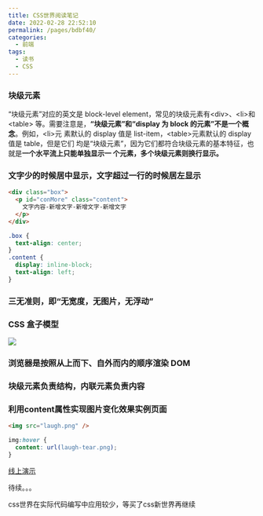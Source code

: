 ```yaml
---
title: CSS世界阅读笔记
date: 2022-02-28 22:52:10
permalink: /pages/bdbf40/
categories:
  - 前端
tags:
  - 读书
  - CSS
---
```


### 块级元素

“块级元素”对应的英文是 block-level element，常见的块级元素有\<div>、\<li>和\<table> 等。需要注意是，**“块级元素”和“display 为 block 的元素”不是一个概念**。例如，\<li>元 素默认的 display 值是 list-item，\<table>元素默认的 display 值是 table，但是它们 均是“块级元素”，因为它们都符合块级元素的基本特征，也就是**一个水平流上只能单独显示一 个元素，多个块级元素则换行显示。**

### 文字少的时候居中显示，文字超过一行的时候居左显示

```html
<div class="box">
  <p id="conMore" class="content">
    文字内容-新增文字-新增文字-新增文字
  </p>
</div>
```

```css
.box {
  text-align: center;
}
.content {
  display: inline-block;
  text-align: left;
}
```

### 三无准则，即“无宽度，无图片，无浮动”

### CSS 盒子模型

![](https://gcy-1306312261.cos.ap-chengdu.myqcloud.com/blog/20220301181353.png)

### 浏览器是按照从上而下、自外而内的顺序渲染 DOM

### 块级元素负责结构，内联元素负责内容

### 利用content属性实现图片变化效果实例页面

```html
<img src="laugh.png" />
```

```css
img:hover {
  content: url(laugh-tear.png);
}
```

[线上演示](https://demo.cssworld.cn/4/1-4.php)



待续。。。

css世界在实际代码编写中应用较少，等买了css新世界再继续